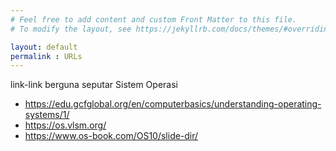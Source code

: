 ```yaml
---
# Feel free to add content and custom Front Matter to this file.
# To modify the layout, see https://jekyllrb.com/docs/themes/#overriding-theme-defaults

layout: default
permalink : URLs
---
```

<div>
    <p>link-link berguna seputar Sistem Operasi</p>
    <ul>
        <li><a href="https://edu.gcfglobal.org/en/computerbasics/understanding-operating-systems/1/">https://edu.gcfglobal.org/en/computerbasics/understanding-operating-systems/1/</a></li>
        <li><a href="https://os.vlsm.org/">https://os.vlsm.org/</a></li>
        <li><a href="https://www.os-book.com/OS10/slide-dir/">https://www.os-book.com/OS10/slide-dir/</a></li>
    </ul>
</div>
